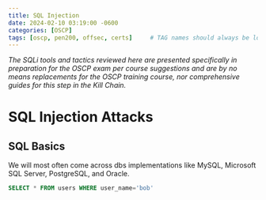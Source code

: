```yaml
---
title: SQL Injection
date: 2024-02-10 03:19:00 -0600
categories: [OSCP]
tags: [oscp, pen200, offsec, certs]     # TAG names should always be lowercase
---
```

*The SQLi tools and tactics reviewed here are presented specifically in preparation for the OSCP exam per course suggestions and are by no means replacements for the OSCP training course, nor comprehensive guides for this step in the Kill Chain.*

# SQL Injection Attacks

## SQL Basics

We will most often come across dbs implementations like MySQL, Microsoft SQL Server, PostgreSQL, and Oracle.

```sql
SELECT * FROM users WHERE user_name='bob'
```

